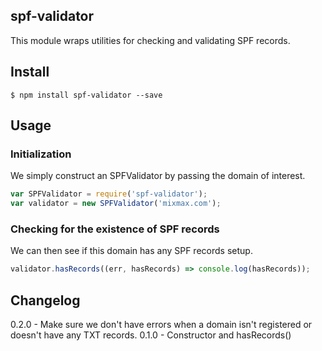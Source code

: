 ## spf-validator
This module wraps utilities for checking and validating SPF records.

## Install
```
$ npm install spf-validator --save
```

## Usage

### Initialization
We simply construct an SPFValidator by passing the domain of interest.
```js
var SPFValidator = require('spf-validator');
var validator = new SPFValidator('mixmax.com');
```

### Checking for the existence of SPF records
We can then see if this domain has any SPF records setup.
```js
validator.hasRecords((err, hasRecords) => console.log(hasRecords));
```



## Changelog
0.2.0 - Make sure we don't have errors when a domain isn't registered or doesn't have any TXT records.
0.1.0 - Constructor and hasRecords()
